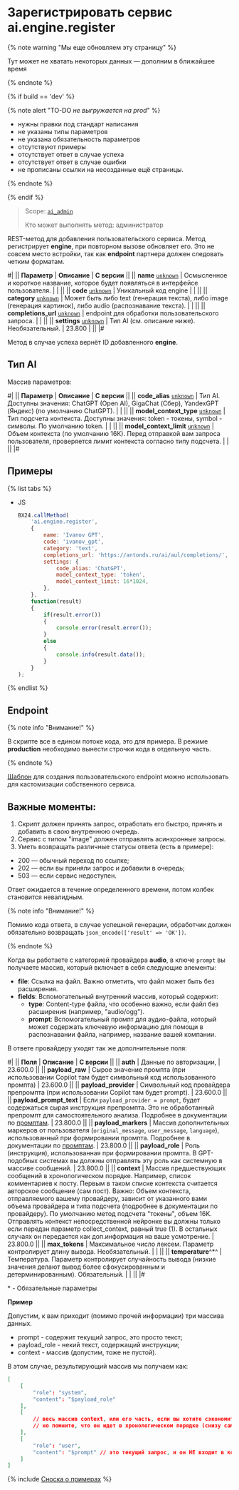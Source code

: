 # Зарегистрировать сервис ai.engine.register

{% note warning "Мы еще обновляем эту страницу" %}

Тут может не хватать некоторых данных — дополним в ближайшее время

{% endnote %}

{% if build == 'dev' %}

{% note alert "TO-DO _не выгружается на prod_" %}

- нужны правки под стандарт написания
- не указаны типы параметров
- не указана обязательность параметров
- отсутствуют примеры
- отсутствует ответ в случае успеха
- отсутствует ответ в случае ошибки
- не прописаны ссылки на несозданные ещё страницы.

{% endnote %}

{% endif %}

> Scope: [`ai_admin`](../scopes/permissions.md)
>
> Кто может выполнять метод: администратор

REST-метод для добавления пользовательского сервиса. Метод регистрирует **engine**, при повторном вызове обновляет его. Это не совсем место встройки, так как **endpoint** партнера должен следовать четким форматам.

#|
|| **Параметр** | **Описание** | **С версии** ||
|| **name**
[`unknown`](../data-types.md) | Осмысленное и короткое название, которое будет появляться в интерфейсе пользователя. | | ||
|| **code**
[`unknown`](../data-types.md) | Уникальный код engine | | ||
|| **category**
[`unknown`](../data-types.md) | Может быть либо text (генерация текста), либо image (генерация картинок), либо audio (распознавание текста). | | ||
|| **completions_url**
[`unknown`](../data-types.md) | endpoint для обработки пользовательского запроса. | | ||
|| **settings**
[`unknown`](../data-types.md) | Тип AI (см. описание ниже). Необязательный. | 23.800 | ||
|#

Метод в случае успеха вернёт ID добавленного **engine**.

## Тип AI

Массив параметров:

#|
|| **Параметр** | **Описание** | **С версии** ||
|| **code_alias**
[`unknown`](../data-types.md) | Тип AI. Доступны значения: ChatGPT (Open AI), GigaChat (Сбер), YandexGPT (Яндекс) (по умолчанию ChatGPT). | | ||
|| **model_context_type**
[`unknown`](../data-types.md) | Тип подсчета контекста. Доступны значения: token - токены, symbol - символы. По умолчанию token. | | ||
|| **model_context_limit**
[`unknown`](../data-types.md) | Объем контекста (по умолчанию 16К). Перед отправкой вам запроса пользователя, проверяется лимит контекста согласно типу подсчета. | | ||
|#

## Примеры

{% list tabs %}

- JS

    ```javascript
    BX24.callMethod(
        'ai.engine.register',
        {
            name: 'Ivanov GPT',
            code: 'ivanov_gpt',
            category: 'text',
            completions_url: 'https://antonds.ru/ai/aul/completions/',
            settings: {
                code_alias: 'ChatGPT',
                model_context_type: 'token',
                model_context_limit: 16*1024,
            },
        },
        function(result)
        {
            if(result.error())
            {
                console.error(result.error());
            }
            else
            {
                console.info(result.data());
            }
        }
    );
    ```

{% endlist %}

## Endpoint

{% note info "Внимание!" %}

В скрипте все в едином потоке кода, это для примера. В режиме **production** необходимо вынести строчки кода в отдельную часть.

{% endnote %}


[Шаблон](https://helpdesk.bitrix24.ru/examples/endpoint.zip) для создания пользовательского endpoint можно использовать для кастомизации собственного сервиса.

## Важные моменты:

1. Скрипт должен принять запрос, отработать его быстро, принять и добавить в свою внутреннюю очередь.
2. Сервис с типом "image" должен отправлять асинхронные запросы.
3. Уметь возвращать различные статусы ответа (есть в примере):
  - 200 — обычный переход по ссылке;
  - 202 — если вы приняли запрос и добавили в очередь;
  - 503 — если сервис недоступен.

Ответ ожидается в течение определенного времени, потом колбек становится невалидным.

{% note info "Внимание!" %}

Помимо кода ответа, в случае успешной генерации, обработчик должен обязательно возвращать `json_encode(['result' => 'OK'])`.

{% endnote %}


Когда вы работаете с категорией провайдера **audio**, в ключе `prompt` вы получаете массив, который включает в себя следующие элементы:

- **file**: Ссылка на файл. Важно отметить, что файл может быть без расширения.
- **fields**: Вспомогательный внутренний массив, который содержит:
  - **type**: Content-type файла, что особенно важно, если файл без расширения (например, "audio/ogg").
  - **prompt**: Вспомогательный промпт для аудио-файла, который может содержать ключевую информацию для помощи в распознавании файла, например, название вашей компании.

В ответе провайдеру уходят так же дополнительные поля:

#|
|| **Поля** | **Описание** | **С версии** ||
|| **auth** | Данные по авторизации, | 23.600.0 ||
|| **payload_raw** | Сырое значение промпта (при использовании Copilot там будет символьный код использованного промпта) | 23.600.0 ||
|| **payload_provider** | Символьный код провайдера препромпта (при использовании Copilot там будет prompt). | 23.600.0 ||
|| **payload_prompt_text** | Если `payload_provider = prompt`, будет содержаться сырая инструкция препромпта. Это не обработанный препромпт для самостоятельного анализа. Подробнее в документации по [промптам](.). | 23.800.0 ||
|| **payload_markers** | Массив дополнительных маркеров от пользователя (`original_message`, `user_message`, `language`), использованный при формировании промпта. Подробнее в документации по [промптам](.). | 23.800.0 ||
|| **payload_role** | Роль (инструкция), использованная при формировании промпта. В GPT-подобных системах вы должны отправлять эту роль как системную в массиве сообщений. | 23.800.0 ||
|| **context** | Массив предшествующих сообщений в хронологическом порядке. Например, список комментариев к посту. Первым в таком списке контекста считается авторское сообщение (сам пост). Важно: Объем контекста, отправляемого вашему провайдеру, зависит от указанного вами объема провайдера и типа подсчета (подробнее в документации по провайдеру). По умолчанию метод подсчета "токены", объем 16K. Отправлять контекст непосредственной нейронке вы должны только если передан параметр collect_context, равный true (1). В остальных случаях он передается как доп.информация на ваше усмотрение. | 23.800.0 ||
|| **max_tokens** | Максимальное число лексем. Параметр контролирует длину вывода. Необязательный. | | ||
|| **temperature**^*^ | Температура. Параметр контролирует случайность вывода (низкие значения делают вывод более сфокусированным и детерминированным). Обязательный. | | ||
|#

\* - Обязательные параметры 

**Пример**

Допустим, к вам приходит (помимо прочей информации) три массива данных.

- prompt - содержит текущий запрос, это просто текст;
- payload_role - некий текст, содержащий инструкции;
- context - массив (допустим, тоже не пустой).

В этом случае, результирующий массив мы получаем как:

```json
[
    [
        "role": "system",
        "content": "$payload_role"
    ],
    [
        // весь массив context, или его часть, если вы хотите сэкономить запрос
        // но помните, что он идет в хронологическом порядке (снизу самые последние сообщения)
    ],
    [
        "role": "user",
        "content": "$prompt" // это текущий запрос, и он НЕ входит в контекст
    ]
]
```

{% include [Сноска о примерах](../../_includes/examples.md) %}
